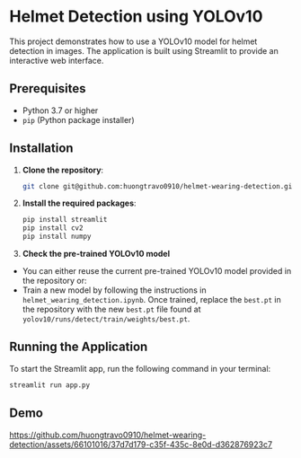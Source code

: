 # Helmet Detection using YOLOv10

This project demonstrates how to use a YOLOv10 model for helmet detection in images. The application is built using Streamlit to provide an interactive web interface.

## Prerequisites

- Python 3.7 or higher
- `pip` (Python package installer)


## Installation

1. **Clone the repository**:
    ```bash
    git clone git@github.com:huongtravo0910/helmet-wearing-detection.git
    ```

2. **Install the required packages**:
    ```bash
    pip install streamlit
    pip install cv2
    pip install numpy
    ```

3. **Check the pre-trained YOLOv10 model** 
 - You can either reuse the current pre-trained YOLOv10 model provided in the repository or:
 - Train a new model by following the instructions in `helmet_wearing_detection.ipynb`. Once trained, replace the `best.pt` in the repository with the new `best.pt` file found at `yolov10/runs/detect/train/weights/best.pt`.


## Running the Application

To start the Streamlit app, run the following command in your terminal:
```bash
streamlit run app.py
```

## Demo

https://github.com/huongtravo0910/helmet-wearing-detection/assets/66101016/37d7d179-c35f-435c-8e0d-d362876923c7

